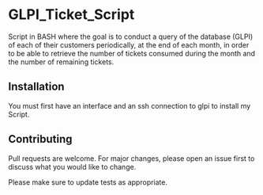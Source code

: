 # GLPI_Ticket_Script
Script in BASH where the goal is to conduct a query of the database (GLPI) of each of their customers periodically, at the end of each month, in order to be able to retrieve the number of tickets consumed during the month and the number of remaining tickets.

## Installation

You must first have an interface and an ssh connection to glpi to install my Script.


## Contributing
Pull requests are welcome. For major changes, please open an issue first to discuss what you would like to change.

Please make sure to update tests as appropriate.
